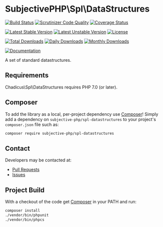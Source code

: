 # SubjectivePHP\Spl\DataStructures

[![Build Status](https://travis-ci.org/subjective-php/spl-datastructures.svg?branch=master)](https://travis-ci.org/subjective-php/spl-datastructures)
[![Scrutinizer Code Quality](https://scrutinizer-ci.com/g/subjective-php/spl-datastructures/badges/quality-score.png?b=master)](https://scrutinizer-ci.com/g/subjective-php/spl-datastructures/?branch=master)
[![Coverage Status](https://coveralls.io/repos/github/subjective-php/spl-datastructures/badge.svg?branch=master)](https://coveralls.io/github/subjective-php/spl-datastructures?branch=master)

[![Latest Stable Version](https://poser.pugx.org/subjective-php/spl-datastructures/v/stable)](https://packagist.org/packages/subjective-php/spl-datastructures)
[![Latest Unstable Version](https://poser.pugx.org/subjective-php/spl-datastructures/v/unstable)](https://packagist.org/packages/subjective-php/spl-datastructures)
[![License](https://poser.pugx.org/subjective-php/spl-datastructures/license)](https://packagist.org/packages/subjective-php/spl-datastructures)

[![Total Downloads](https://poser.pugx.org/subjective-php/spl-datastructures/downloads)](https://packagist.org/packages/subjective-php/spl-datastructures)
[![Daily Downloads](https://poser.pugx.org/subjective-php/spl-datastructures/d/daily)](https://packagist.org/packages/subjective-php/spl-datastructures)
[![Monthly Downloads](https://poser.pugx.org/subjective-php/spl-datastructures/d/monthly)](https://packagist.org/packages/subjective-php/spl-datastructures)

[![Documentation](https://img.shields.io/badge/reference-phpdoc-blue.svg?style=flat)](http://pholiophp.org/subjective-php/spl-datastructures)

A set of standard datastructures.

## Requirements

Chadicus\Spl\DataStructures requires PHP 7.0 (or later).

## Composer
To add the library as a local, per-project dependency use [Composer](http://getcomposer.org)! Simply add a dependency on
`subjective-php/spl-datastructures` to your project's `composer.json` file such as:
```sh
composer require subjective-php/spl-datastructures
```
## Contact
Developers may be contacted at:

 * [Pull Requests](https://github.com/subjective-php/spl-datastructures/pulls)
 * [Issues](https://github.com/subjective-php/spl-datastructures/issues)

## Project Build
With a checkout of the code get [Composer](http://getcomposer.org) in your PATH and run:

```sh
composer install
./vendor/bin/phpunit
./vendor/bin/phpcs
```
